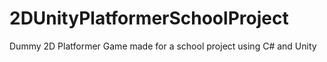 # 2DUnityPlatformerSchoolProject
Dummy 2D Platformer Game made for a school project using C# and Unity
